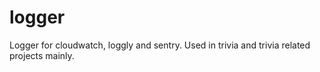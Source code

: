 # logger
Logger for cloudwatch, loggly and sentry. Used in trivia and trivia related projects mainly.
